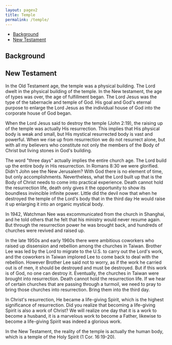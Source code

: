 ```yaml
---
layout: pagev2
title: Temple
permalink: /temple/
---
```

- [Background](#background)
- [New Testament](#new-testament)

## Background

## New Testament

In the Old Testament age, the temple was a physical building. The Lord dwelt in the physical building of the temple. In the New testament, the age of types was over, the age of fulfillment began. The Lord Jesus was the type of the tabernacle and temple of God. His goal and God's eternal purpose to enlarge the Lord Jesus as the individual house of God into the corporate house of God began.

When the Lord Jesus said to destroy the temple (John 2:19), the raising up of the temple was actually His resurrection. This implies that His physical body is weak and small, but His mystical resurrected body is vast and powerful. When we rise up from resurrection we do not resurrect alone, but with all my believers who constitute not only the members of the Body of Christ but living stones in God's building.

The word "three days" actually implies the entire church age. The Lord build up the entire body in His resurrection. In Romans 8:30 we were glorified. Didn't John see the New Jerusalem? With God there is no element of time, but only accomplishments. Nevertheless, what the Lord built up that is the Body of Christ needs to come into practical experience. Death cannot hold the resurrection life, death only gives it the opportunity to show its boundless invincible infinite power. Little did the devil now that when he destroyed the temple of the Lord's body that in the third day He would raise it up enlarging it into an organic mystical body. 

In 1942, Watchman Nee was excommunicated from the church in Shanghai, and he told others that he felt that his ministry would never resume again. But through the resurrection power he was brought back, and hundreds of churches were revived and raised up.

In the late 1950s and early 1960s there were ambitious coworkers who raised up dissension and rebellion among the churches in Taiwan. Brother Lee was led by the Lord to migrate to the U.S. to carry out the Lord's work, and the coworkers in Taiwan implored Lee to come back to deal with the rebellion. However Brother Lee said not to worry, as if the work he carried out is of men, it should be destroyed and must be destroyed. But if this work is of God, no one can destroy it. Eventually, the churches in Taiwan were brought into resurrection. Death cannot hold the resurrection life. If we hear of certain churches that are passing through a turmoil, we need to pray to bring those churches into resurrection. Bring them into the third day. 

In Christ's resurrection, He became a life-giving Spirit, which is the highest significance of resurrection. Did you realize that becoming a life-giving Spirit is also a work of Christ? We will realize one day that it is a work to become a husband, it is a marvelous work to become a Father, likewise to become a life-giving Spirit was indeed a glorious work.

In the New Testament, the reality of the temple is actually the human body, which is a temple of the Holy Spirit (1 Cor. 16:19-20).

